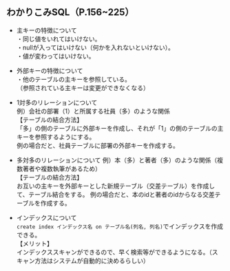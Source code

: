 ## わかりこみSQL（P.156~225）
- 主キーの特徴について  
・同じ値をいれてはいけない。  
・nullが入ってはいけない（何かを入れないといけない）。  
・値が変わってはいけない。


- 外部キーの特徴について  
・他のテーブルの主キーを参照している。  
（参照されている主キーは変更ができなくなる）


- 1対多のリレーションについて  
例）会社の部署（1）と所属する社員（多）のような関係  
【テーブルの結合方法】  
「多」の側のテーブルに外部キーを作成し、それが「1」の側のテーブルの主キーを参照するようにする。  
例の場合だと、社員テーブルに部署の外部キーを作成する。


- 多対多のリレーションについて
例）本（多）と著者（多）のような関係（複数著者や複数執筆があるため）  
【テーブルの結合方法】  
お互いの主キーを外部キーとした新規テーブル（交差テーブル）を作成して、テーブル結合をする。
例の場合だと、本のidと著者のidからなる交差テーブルを作成する。


- インデックスについて  
`create index インデックス名 on テーブル名(列名, 列名)`でインデックスを作成できる。  
【メリット】  
インデックススキャンができるので、早く検索等ができるようになる。（スキャン方法はシステムが自動的に決めるらしい）

